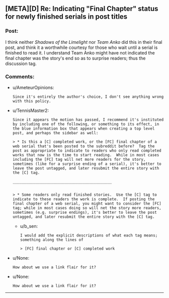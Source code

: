 ## [META][D] Re: Indicating "Final Chapter" status for newly finished serials in post titles

### Post:

I think neither *Shadows of the Limelight* nor *Team Anko* did this in their final post, and think it a worthwhile courtesy for those who wait until a serial is finished to read it.  I understand Team Anko might have not indicated the final chapter was the story's end so as to surprise readers; thus the discussion tag.

### Comments:

- u/AmeteurOpinions:
  ```
  Since it's entirely the author's choice, I don't see anything wrong with this policy.
  ```

- u/TennisMaster2:
  ```
  Since it appears the motion has passed, I recommend it's instituted by including one of the following, or something to its effect, in the blue information box that appears when creating a top level post, and perhaps the sidebar as well:

  > * Is this a [C] completed work, or the [FC] final chapter of a web serial that's been posted to the subreddit before?  Tag the post as appropriate to indicate to readers who only read completed works that now is the time to start reading.  While in most cases including the [FC] tag will net more readers for the story, sometimes (like for a surprise ending of a serial), it's better to leave the post untagged, and later resubmit the entire story with the [C] tag.

  ____________________________________________


  > * Some readers only read finished stories.  Use the [C] tag to indicate to these readers the work is complete.  If posting the final chapter of a web serial, you might want to consider the [FC] tag; while in most cases doing so will net the story more readers, sometimes (e.g. surprise endings), it's better to leave the post untagged, and later resubmit the entire story with the [C] tag.
  ```

  - u/b_sen:
    ```
    I would add the explicit descriptions of what each tag means; something along the lines of 

    > [FC] final chapter or [C] completed work
    ```

- u/None:
  ```
  How about we use a link flair for it?
  ```

- u/None:
  ```
  How about we use a link flair for it?
  ```

---

